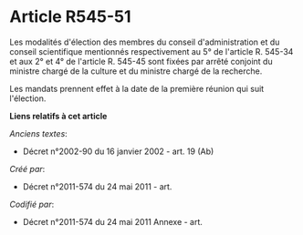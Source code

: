 # Article R545-51

Les modalités d'élection des membres du conseil d'administration et du conseil scientifique mentionnés respectivement au 5°
de l'article R. 545-34 et aux 2° et 4° de l'article R. 545-45 sont fixées par arrêté conjoint du ministre chargé de la
culture et du ministre chargé de la recherche.

Les mandats prennent effet à la date de la première réunion qui suit l'élection.

**Liens relatifs à cet article**

_Anciens textes_:

  - Décret n°2002-90 du 16 janvier 2002 - art. 19 (Ab)

_Créé par_:

  - Décret n°2011-574 du 24 mai 2011  - art.

_Codifié par_:

  - Décret n°2011-574 du 24 mai 2011 Annexe - art.
